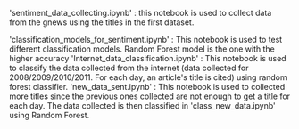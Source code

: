 'sentiment_data_collecting.ipynb' : this notebook is used to collect data from the gnews using the titles in the first dataset.

'classification_models_for_sentiment.ipynb' :  This notebook is used to test different classification models. Random Forest model is the one with the higher accuracy
'Internet_data_classification.ipynb' : This notebook is used to classify the data collected from the internet (data collected for 2008/2009/2010/2011. For each day, an article's title is cited) using random forest classifier.
'new_data_sent.ipynb' : This notebook is used to collected more titles since the previous ones collected are not enough to get a title for each day. The data collected is then classified in 'class_new_data.ipynb' using Random Forest.
